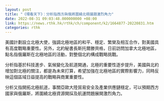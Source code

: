 ```yaml
---
layout: post
title: "《環看天下》：分析指西方與俄將圍繞北極議題激烈角力"
date: 2022-08-31 09:03:48.000000000 +08:00
link: https://news.rthk.hk/rthk/ch/component/k2/1664877-20220831.htm
categories: rthk
---
```


美國計劃設立北極大使，強調北極地區的和平、穩定、繁榮及相互合作，對美國具有高度戰略重要性。另外，北約秘書長斯托爾滕貝格，日前訪問加拿大北極地區，點名指俄羅斯在北極地區的活動，對整個北約構成戰略挑戰。

分析指基於科技進步、氣候變化及航道開通，北極的重要性逐步提升，美國與北約增加對北極的關注，都是為未來打算，希望加強在北極地區的實際影響力，同時反映這個區域日益提高的戰略與商業重要性。

分析又指開拓北極航道，事關亞歐大陸貿易安全及產業供應鏈穩定，可以預期西方國家與俄羅斯，將圍繞北極資源開採及航運問題展開激烈角力。
